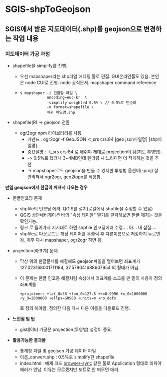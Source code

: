 # SGIS-shpToGeojson
## SGIS에서 받은 지도데이터(.shp)를 geojson으로 변경하는 작업 내용


### 지도데이터 가공 과정
- shapefile을 simplify를 진행. 
  - 우선 mapshaper라는 shp파일 에디팅 툴로 편집. GUI온라인툴도 있음. 본인은 node CUI로 진행. node 공식문서. mapshaper command reference

  - ```
    $ mapshaper -i 전환할 파일 \
                encoding=euc-kr  \
                -simplify weighted 0.5% \ // 0.5%로 단순화
                -o format=shapefile \
                바뀐 파일명.shp
    ```            

- shapefile(R) -> geojson 전환
  - ogr2ogr npm 라이브러리를 사용 
    - 커맨드 : ogr2ogr -f GeoJSON -t_srs crs:84 [geo json파일명] [shp파일명] 
    - 중요설명 : -t_srs crs:84 로 해줘야 제대로 projection이 됨(지도 투영법).
    - -> 0.5%로 했더니 3~4MB인데 렌더링 시 느리다면 더 작게하는 것을 추천
    - -> mapshaper로도 geojson을 만들 수 있지만 투영법 옵션이(-proj) 잘 안먹혀서 ogr2ogr, geo2topo를 적용함.



**만일 geojson에서 한글이 깨져서 나오는 경우**
- 한글인코딩 문제
  - shpfile의 인코딩 에러. QGIS를 설치(로컬에서 shpfile을 수정할 수 있음)
  - QGIS 상단네비게이션 바의 "속성 테이블" 열기를 클릭해보면 한글 깨지는 것을 확인가능.
  - 링크 로 들어가서 지시대로 하면 shpfile 인코딩에러 수정.... 아... 내 삽질.... 
  - shpfile로 다운로드는 해당 레이어를 우클릭  후 다른이름으로 저장하기 누르면 됨. 이후 다시 mapshaper, ogr2ogr 하면 됨.
- projection(좌표계) 문제
  - 막상 위의 한글문제를 해결해도 geojson파일을 열어보면 좌표계가 127.023168001711184, 37.578041688607954 의 형태가 아님. 
  - 이 문제는 한글 인코등 해결처럼 속성에서 좌표계를 스크롤 맨 밑의 사용자 정의 좌표계를 
    
    ``` +proj=tmerc +lat_0=38 +lon_0=127.5 +k=0.9996 +x_0=1000000 +y_0=2000000 +ellps=GRS80 +units=m +no_defs ```

    로 정의 해야함. 정의한 다음 다시 다른 이름을 다운로드 진행.

- **느낀점 및 팁**
  - gis데이터 가공은 projection(투영법) 설정이 중요.


- **활용가능한 결과물**
  - 통계청 파일 및 geojson 가공 데이터 파일
  - 이름_convert.shp : 0.5%로 simplify한 shapefile
  - index.html : 예제 코드 [browser-sync](https://browsersync.io/) 같은 툴로 Application 형태로 띄워야 에러가 안남. 이유는 모르겠지만 포트로 안 띄우면 에러.
